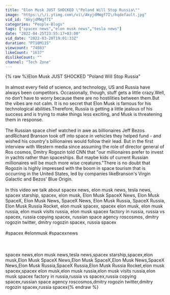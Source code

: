 ```yaml
---
title: "Elon Musk JUST SHOCKED \"Poland Will Stop Russia\""
image: "https:\/\/i.ytimg.com\/vi\/AkyjdMWgf7I\/hqdefault.jpg"
vid_id: "AkyjdMWgf7I"
categories: "People-Blogs"
tags: ["spacex news","elon musk news","tesla news"]
date: "2022-04-25T23:55:17+03:00"
vid_date: "2022-03-20T19:01:33Z"
duration: "PT10M11S"
viewcount: "74083"
likeCount: "1637"
dislikeCount: ""
channel: "Tech Zone"
---
```

{% raw %}Elon Musk JUST SHOCKED &quot;Poland Will Stop Russia&quot;<br /><br />In almost every field of science, and technology, US and Russia have always been competitors. Occasionally, though, stuff gets a little crazy.Well, no don’t have to worry because there are no hostilities between them.But the vibes are not calm. It is no secret that Elon Musk is famous for his technological abilities.Therefore, Russia is getting a little jealous of his success and is trying to make things less exciting, and Musk is threatening them in response.<br /><br />The Russian space chief watched in awe as billionaires Jeff Bezos andRichard Branson took off into space in vehicles they helped fund - and wished his country's billionaires would follow their lead. But in the first interview with Western media since assuming the role of director general of Ros cosmos, Dmitry Rogozin told CNN that &quot;our millionaires prefer to invest in yachts rather than spaceships. But maybe kids of current Russian millionaires will be much more wise creatures.&quot;There is no doubt that Rogozin is highly impressed with the boom in space tourism that is occurring in the United States, led by companies likeBranson's Virgin Galactic and Bezos' Blue Origin.<br /><br />In this video we talk about spacex news, elon musk news, tesla news, spacex starship, spacex, elon musk, Elon Musk SpaceX News, Elon Musk SpaceX, Elon Musk News, SpaceX News, Elon Musk Russia, SpaceX Russia, Elon Musk Russia Rocket, elon musk spacex, spacex elon musk, elon musk russia, elon musk visits russia, elon musk spacex factory in russia, russia vs spacex, russia copying spacex, russian space agency roscosmos, dmitry rogozin twitter, dmitry rogozin spacex, russia spacex<br /><br />#spacex #elonmusk #spacexnews<br /><br /><br /><br />spacex news,elon musk news,tesla news,spacex starship,spacex,elon musk,Elon Musk SpaceX News,Elon Musk SpaceX,Elon Musk News,SpaceX News,Elon Musk Russia,SpaceX Russia,Elon Musk Russia Rocket,elon musk spacex,spacex elon musk,elon musk russia,elon musk visits russia,elon musk spacex factory in russia,russia vs spacex,russia copying spacex,russian space agency roscosmos,dmitry rogozin twitter,dmitry rogozin spacex,russia spacex{% endraw %}
